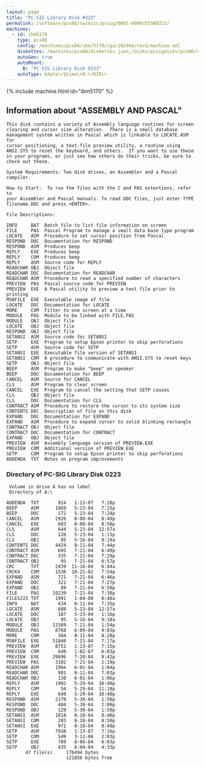 ```yaml
---
layout: page
title: "PC-SIG Library Disk #223"
permalink: /software/pcx86/sw/misc/pcsig/0001-0999/DISK0223/
machines:
  - id: ibm5170
    type: pcx86
    config: /machines/pcx86/ibm/5170/cga/1024kb/rev3/machine.xml
    diskettes: /machines/pcx86/diskettes.json,/disks/pcsigdisks/pcx86/diskettes.json
    autoGen: true
    autoMount:
      B: "PC-SIG Library Disk 0223"
    autoType: $date\r$time\rB:\rDIR\r
---
```


{% include machine.html id="ibm5170" %}

## Information about "ASSEMBLY AND PASCAL"

    This disk contains a variety of Assembly language routines for screen
    clearing and cursor size alteration.  There is a small database
    management system written in Pascal which is linkable to LOCATE.ASM for
    cursor positioning, a text-file preview utility, a routine using
    ANSI.SYS to reset the keyboard, and others.  If you want to use these
    in your programs, or just see how others do their tricks, be sure to
    check out these.
    
    System Requirements: Two disk drives, an Assembler and a Pascal
    compiler.
    
    How to Start:  To run the files with the C and PAS extentions, refer to
    your Assembler and Pascal manuals. To read DOC files, just enter TYPE
    filename.DOC and press <ENTER>.
    
    File Descriptions:
    
    INFO     BAT  Batch file to list file information on screen
    FILE     PAS  Pascal Program to manage a small data base type program
    LOCATE   ASM  Procedure to set cursor position from Pascal
    RESPOND  DOC  Documentation for RESPOND
    RESPOND  ASM  Produces beep
    REPLY    EXE  Produces beep
    REPLY    COM  Produces beep
    REPLY    ASM  Source code for REPLY
    READCHAR OBJ  Object file
    READCHAR DOC  Documentation for READCHAR
    READCHAR ASM  Procedure to read a specified number of characters
    PREVIEW  PAS  Pascal source code for PREVIEW
    PREVIEW  EXE  A Pascal utility to preview a text file prior to printing
    MSBFILE  EXE  Executable image of file
    LOCATE   DOC  Documentation for LOCATE
    MORE     COM  Filter to one screen at a time
    MODULE   PAS  Module to be linked with FILE.PAS
    MODULE   OBJ  Object file
    LOCATE   OBJ  Object file
    RESPOND  OBJ  Object file
    SETANSI  ASM  Source code for SETANSI
    SETP     EXE  Program to setup Epson printer to skip perforations
    SETP     ASM  Source code for SETP
    SETANSI  EXE  Executable file version of SETANSI
    SETANSI  COM  A procedure to communicate with ANSI.SYS to reset keys
    SETP     OBJ  Object file
    BEEP     ASM  Program to make "beep" on speaker
    BEEP     DOC  Documentation for BEEP
    CANCEL   ASM  Source for CANCEL
    CLS      ASM  Program to clear screen
    CANCEL   EXE  Program to cancel the setting that SETP causes
    CLS      OBJ  Object file
    CLS      DOC  Documentation for CLS
    CONTRACT ASM  Procedure to restore the cursor to its system size
    CONTENTS DOC  Description of file on this disk
    EXPAND   DOC  Documentation for EXPAND
    EXPAND   ASM  Procedure to expand curser to solid blinking rectangle
    CONTRACT OBJ  Object file
    CONTRACT DOC  Documentation for CONTRACT
    EXPAND   OBJ  Object file
    PREVIEW  ASM  Assembly language version of PREVIEW.EXE
    PREVIEW  COM  Additional version of PREVIEW.EXE
    SETP     COM  Program to setup Epson printer to skip perforations
    ADDENDA  TXT  Notes on program improvements

### Directory of PC-SIG Library Disk 0223

     Volume in drive A has no label
     Directory of A:\

    ADDENDA  TXT       914   1-13-87   7:28p
    BEEP     ASM      1869   5-23-84   7:15p
    BEEP     DOC       172   5-23-84   7:24p
    CANCEL   ASM      2926   8-08-84   8:49p
    CANCEL   EXE       683   8-08-84   8:50p
    CLS      ASM       644   5-23-84  12:57a
    CLS      DOC       126   5-23-84   1:15p
    CLS      OBJ        85   5-16-84   9:19a
    CONTENTS DOC      4424   8-11-84   7:44p
    CONTRACT ASM       695   7-21-84   6:49p
    CONTRACT DOC       335   7-21-84   7:29p
    CONTRACT OBJ        95   7-21-84   6:57p
    CRC      TXT      2439  11-16-84   6:44a
    CRCK4    COM      1536  10-21-82   7:54p
    EXPAND   ASM       721   7-21-84   6:46p
    EXPAND   DOC       321   7-21-84   7:27p
    EXPAND   OBJ        89   7-21-84   6:50p
    FILE     PAS     19239   7-21-84   7:38p
    FILES223 TXT      1991   1-04-80   8:48a
    INFO     BAT       434   8-11-84   7:35p
    LOCATE   ASM       688   5-23-84  12:57a
    LOCATE   DOC       187   5-23-84   1:16p
    LOCATE   OBJ        95   5-16-84   9:18a
    MODULE   OBJ     11569   7-21-84   1:54p
    MODULE   PAS      8768   6-09-84   9:03p
    MORE     COM       384   8-11-84   8:28p
    MSBFILE  EXE     51840   7-21-84   7:17p
    PREVIEW  ASM      8751   1-13-87   7:15p
    PREVIEW  COM       649   1-02-87   6:03p
    PREVIEW  EXE     29696   7-20-84   8:42p
    PREVIEW  PAS      3102   7-21-84   2:19p
    READCHAR ASM      1994   6-01-84   1:04p
    READCHAR DOC       901   8-11-84   7:03p
    READCHAR OBJ       130   6-01-84   1:06p
    REPLY    ASM      1902   5-29-84  10:40p
    REPLY    COM        54   5-29-84  11:18p
    REPLY    EXE       640   5-29-84  10:40p
    RESPOND  ASM      2170   5-30-84   1:50p
    RESPOND  DOC       404   5-30-84   2:09p
    RESPOND  OBJ       129   5-30-84   1:50p
    SETANSI  ASM      1818   8-10-84   8:48p
    SETANSI  COM       203   8-10-84   8:50p
    SETANSI  EXE       971   8-10-84   8:49p
    SETP     ASM      7938   1-13-87   7:16p
    SETP     COM       549   3-11-86   2:03p
    SETP     EXE       789   8-06-84   6:03p
    SETP     OBJ       435   8-04-84   4:33p
           47 file(s)     176494 bytes
                          121856 bytes free
